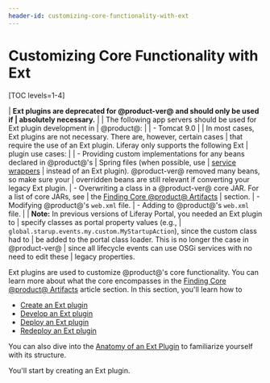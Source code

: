 ```yaml
---
header-id: customizing-core-functionality-with-ext
---
```


# Customizing Core Functionality with Ext

[TOC levels=1-4]

| **Ext plugins are deprecated for @product-ver@ and should only be used if
| absolutely necessary.**
| 
| The following app servers should be used for Ext plugin development in
| @product@:
| 
| - Tomcat 9.0
| 
| In most cases, Ext plugins are not necessary. There are, however, certain cases
| that require the use of an Ext plugin. Liferay only supports the following Ext
| plugin use cases:
| 
| - Providing custom implementations for any beans declared in @product@'s
|   Spring files (when possible, use
|   [service wrappers](/docs/7-1/tutorials/-/knowledge_base/t/customizing-liferay-services-service-wrappers)
|   instead of an Ext plugin). @product-ver@ removed many beans, so make sure your
|   overridden beans are still relevant if converting your legacy Ext plugin.
| - Overwriting a class in a @product-ver@ core JAR. For a list of core JARs, see
|   the [Finding Core @product@ Artifacts](/docs/7-1/tutorials/-/knowledge_base/t/configuring-dependencies#finding-core-artifacts)
|   section.
| - Modifying @product@'s `web.xml` file.
| - Adding to @product@'s `web.xml` file.
| 
| **Note:** In previous versions of Liferay Portal, you needed an Ext plugin to
| specify classes as portal property values (e.g.,
| `global.starup.events.my.custom.MyStartupAction`), since the custom class had to
| be added to the portal class loader. This is no longer the case in @product-ver@
| since all lifecycle events can use OSGi services with no need to edit these
| legacy properties.

Ext plugins are used to customize @product@'s core functionality. You can learn
more about what the core encompasses in the
[Finding Core @product@ Artifacts](/docs/7-1/tutorials/-/knowledge_base/t/configuring-dependencies#finding-core-artifacts)
article section. In this section, you'll learn how to

- [Create an Ext plugin](/docs/7-1/reference/-/knowledge_base/r/creating-an-ext-plugin)
- [Develop an Ext plugin](/docs/7-1/reference/-/knowledge_base/r/developing-an-ext-plugin)
- [Deploy an Ext plugin](/docs/7-1/reference/-/knowledge_base/r/deploying-an-ext-plugin)
- [Redeploy an Ext plugin](/docs/7-1/reference/-/knowledge_base/r/redeploying-an-ext-plugin)

You can also dive into the
[Anatomy of an Ext Plugin](/docs/7-1/reference/-/knowledge_base/r/anatomy-of-an-ext-plugin)
to familiarize yourself with its structure.

You'll start by creating an Ext plugin.
